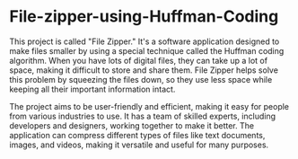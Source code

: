 # File-zipper-using-Huffman-Coding

This project is called "File Zipper." It's a software application designed to make files smaller by using a special technique called the Huffman coding algorithm. When you have lots of digital files, they can take up a lot of space, making it difficult to store and share them. File Zipper helps solve this problem by squeezing the files down, so they use less space while keeping all their important information intact.

The project aims to be user-friendly and efficient, making it easy for people from various industries to use. It has a team of skilled experts, including developers and designers, working together to make it better. The application can compress different types of files like text documents, images, and videos, making it versatile and useful for many purposes.
